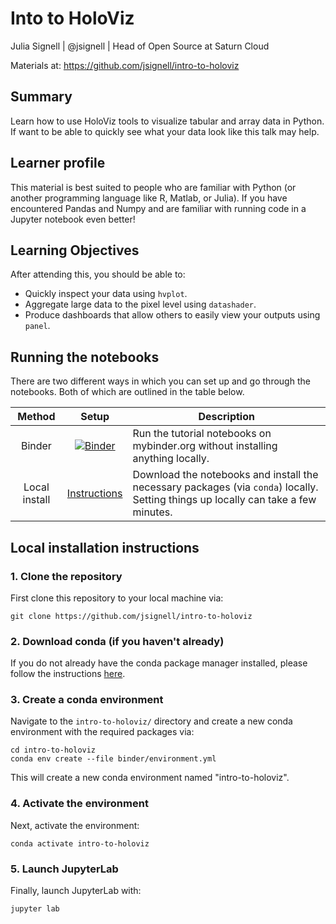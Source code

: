 # Into to HoloViz

Julia Signell | @jsignell | Head of Open Source at Saturn Cloud

Materials at: https://github.com/jsignell/intro-to-holoviz

## Summary
Learn how to use HoloViz tools to visualize tabular and array data in Python. If want to be able to quickly see what your data look like this talk may help.

## Learner profile
This material is best suited to people who are familiar with Python (or another programming language like R, Matlab, or Julia). If you have encountered Pandas and Numpy and are familiar with running code in a Jupyter notebook even better!

## Learning Objectives
 After attending this, you should be able to:

- Quickly inspect your data using `hvplot`.
- Aggregate large data to the pixel level using `datashader`.
- Produce dashboards that allow others to easily view your outputs using `panel`.


## Running the notebooks

There are two different ways in which you can set up and go through the notebooks. Both of which are outlined in the table below.

|     Method    | Setup | Description |
| :-----------: | :-----------: | ----------- |
| Binder        | [![Binder](https://mybinder.org/badge_logo.svg)](https://mybinder.org/v2/gh/jsignell/intro-to-holoviz/main?urlpath=lab)         | Run the tutorial notebooks on mybinder.org without installing anything locally.       |
| Local install | [Instructions](#Local-installation-instructions)          | Download the notebooks and install the necessary packages (via `conda`) locally. Setting things up locally can take a few minutes.    |


## Local installation instructions

### 1. Clone the repository

First clone this repository to your local machine via:

```
git clone https://github.com/jsignell/intro-to-holoviz
```

### 2. Download conda (if you haven't already)

If you do not already have the conda package manager installed, please follow the instructions [here](https://docs.conda.io/en/latest/miniconda.html). 

### 3. Create a conda environment

Navigate to the `intro-to-holoviz/` directory and create a new conda environment with the required
packages via:

```terminal
cd intro-to-holoviz
conda env create --file binder/environment.yml
```

This will create a new conda environment named "intro-to-holoviz".

### 4. Activate the environment

Next, activate the environment:

```
conda activate intro-to-holoviz
```

### 5. Launch JupyterLab

Finally, launch JupyterLab with:

```
jupyter lab
```